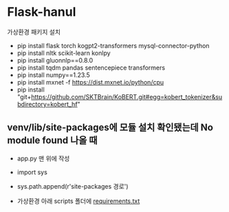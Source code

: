 # Flask-hanul

가상환경 패키지 설치

- pip install flask torch kogpt2-transformers mysql-connector-python
- pip install nltk scikit-learn konlpy
- pip install gluonnlp==0.8.0
- pip install tqdm pandas sentencepiece transformers
- pip install numpy==1.23.5
- pip install mxnet -f https://dist.mxnet.io/python/cpu
- pip install "git+https://github.com/SKTBrain/KoBERT.git#egg=kobert_tokenizer&subdirectory=kobert_hf"

## venv/lib/site-packages에 모듈 설치 확인됐는데 No module found 나올 때
- app.py 맨 위에 작성
- import sys
- sys.path.append(r'site-packages 경로')

- 가상환경 아래 scripts 폴더에
[requirements.txt](https://github.com/DSHanul2023/Flask-hanul/files/12460712/requirements.txt)
